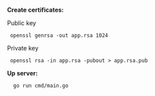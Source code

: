 **Create certificates:**

Public key 
```
 openssl genrsa -out app.rsa 1024
 ```
Private key
```
 openssl rsa -in app.rsa -pubout > app.rsa.pub
```


**Up server:**
```
  go run cmd/main.go
``` 